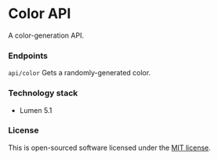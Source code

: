 # Color API

A color-generation API.

### Endpoints

`api/color` Gets a randomly-generated color.

### Technology stack

* Lumen 5.1


### License

This is open-sourced software licensed under the [MIT license](http://opensource.org/licenses/MIT).
